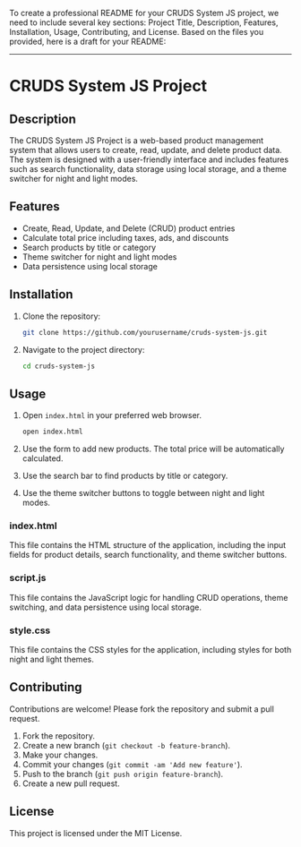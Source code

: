 To create a professional README for your CRUDS System JS project, we need to include several key sections: Project Title, Description, Features, Installation, Usage, Contributing, and License. Based on the files you provided, here is a draft for your README:

---

# CRUDS System JS Project

## Description

The CRUDS System JS Project is a web-based product management system that allows users to create, read, update, and delete product data. The system is designed with a user-friendly interface and includes features such as search functionality, data storage using local storage, and a theme switcher for night and light modes.

## Features

- Create, Read, Update, and Delete (CRUD) product entries
- Calculate total price including taxes, ads, and discounts
- Search products by title or category
- Theme switcher for night and light modes
- Data persistence using local storage

## Installation

1. Clone the repository:
    ```bash
    git clone https://github.com/yourusername/cruds-system-js.git
    ```
2. Navigate to the project directory:
    ```bash
    cd cruds-system-js
    ```

## Usage

1. Open `index.html` in your preferred web browser.

    ```bash
    open index.html
    ```

2. Use the form to add new products. The total price will be automatically calculated.

3. Use the search bar to find products by title or category.

4. Use the theme switcher buttons to toggle between night and light modes.
   
### index.html

This file contains the HTML structure of the application, including the input fields for product details, search functionality, and theme switcher buttons.

### script.js

This file contains the JavaScript logic for handling CRUD operations, theme switching, and data persistence using local storage.

### style.css

This file contains the CSS styles for the application, including styles for both night and light themes.

## Contributing

Contributions are welcome! Please fork the repository and submit a pull request.

1. Fork the repository.
2. Create a new branch (`git checkout -b feature-branch`).
3. Make your changes.
4. Commit your changes (`git commit -am 'Add new feature'`).
5. Push to the branch (`git push origin feature-branch`).
6. Create a new pull request.

## License

This project is licensed under the MIT License.
